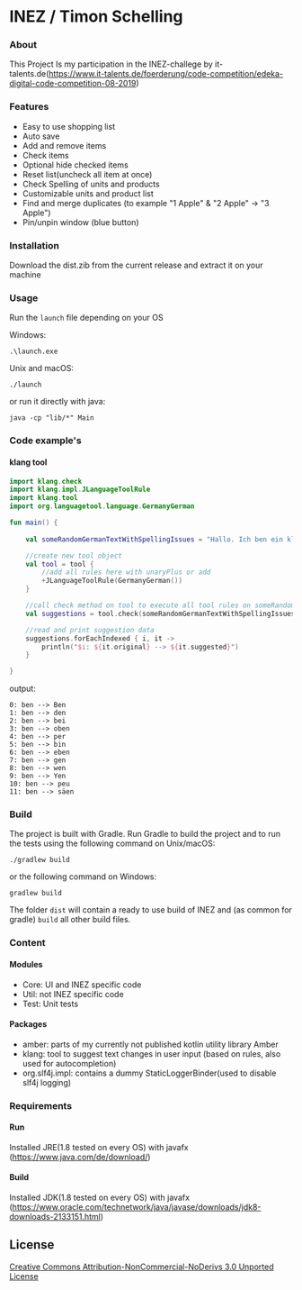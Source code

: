 # INEZ / Timon Schelling

### About 
This Project Is my participation in the INEZ-challege by it-talents.de(https://www.it-talents.de/foerderung/code-competition/edeka-digital-code-competition-08-2019)

### Features
- Easy to use shopping list
- Auto save
- Add and remove items
- Check items 
- Optional hide checked items
- Reset list(uncheck all item at once)
- Check Spelling of units and products
- Customizable units and product list
- Find and merge duplicates (to example "1 Apple" & "2 Apple" -> "3 Apple")
- Pin/unpin window (blue button)

### Installation
Download the dist.zib from the current release and extract it on your machine

### Usage
Run the `launch` file depending on your OS

Windows:

    .\launch.exe


Unix and macOS:

    ./launch

or run it directly with java:

    java -cp "lib/*" Main


### Code example's

#### klang tool
```kotlin
import klang.check
import klang.impl.JLanguageToolRule
import klang.tool
import org.languagetool.language.GermanyGerman

fun main() {
    
    val someRandomGermanTextWithSpellingIssues = "Hallo. Ich ben ein kliner Blindtext. Und zwar schan so longe ich denken kann."

    //create new tool object
    val tool = tool {
        //add all rules here with unaryPlus or add
        +JLanguageToolRule(GermanyGerman())
    }

    //call check method on tool to execute all tool rules on someRandomGermanTextWithSpellingIssues
    val suggestions = tool.check(someRandomGermanTextWithSpellingIssues)

    //read and print suggestion data
    suggestions.forEachIndexed { i, it ->
        println("$i: ${it.original} --> ${it.suggested}")
    }

}
```
output: 

    0: ben --> Ben
    1: ben --> den
    2: ben --> bei
    3: ben --> oben
    4: ben --> per
    5: ben --> bin
    6: ben --> eben
    7: ben --> gen
    8: ben --> wen
    9: ben --> Yen
    10: ben --> peu
    11: ben --> säen      

### Build 

The project is built with Gradle. Run Gradle to build the project and to run the tests 
using the following command on Unix/macOS:

    ./gradlew build
    
or the following command on Windows:

    gradlew build

The folder `dist` will contain a ready to use build of INEZ
and (as common for gradle) `build` all other build files.

### Content

#### Modules 
- Core: UI and INEZ specific code 
- Util: not INEZ specific code 
- Test: Unit tests

#### Packages
- amber: parts of my currently not published kotlin utility library Amber  
- klang: tool to suggest text changes in user input (based on rules, also used for autocompletion)
- org.slf4j.impl: contains a dummy StaticLoggerBinder(used to disable slf4j logging) 

### Requirements

#### Run 
Installed JRE(1.8 tested on every OS) with javafx (https://www.java.com/de/download/)

#### Build
Installed JDK(1.8 tested on every OS) with javafx (https://www.oracle.com/technetwork/java/javase/downloads/jdk8-downloads-2133151.html)

## License

[Creative Commons Attribution-NonCommercial-NoDerivs 3.0 Unported License](http://creativecommons.org/licenses/by-nc-nd/3.0/)
